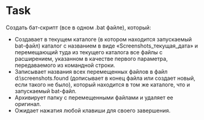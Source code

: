 # Task
Создать бат-скрипт (все в одном .bat файле), который:

* Создавает в текущем каталоге (в котором находится запускаемый bat-файл) каталог с названием в виде «Screenshots_текущая_дата» и перемещающий туда из текущего каталога все файлы с расширением, указанном в качестве первого параметра, передаваемого из командной строки.
* Записывает названия всех перемещенных файлов в файл d:\screenshots.found (дописывает в конец файла или создает новый, если такого не было), который находится в том же каталоге, что и запускаемый bat-файл.
* Архивирует папку с перемещенными файлами и удаляет ее оригинал.
* Ожидает нажатия любой клавиши для своего завершения.
